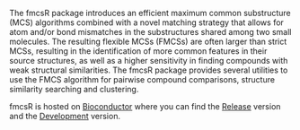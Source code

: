 The fmcsR package introduces an efficient maximum common
substructure (MCS) algorithms combined with a novel matching
strategy that allows for atom and/or bond mismatches in the
substructures shared among two small molecules. The resulting
flexible MCSs (FMCSs) are often larger than strict MCSs,
resulting in the identification of more common features in
their source structures, as well as a higher sensitivity in
finding compounds with weak structural similarities. The fmcsR
package provides several utilities to use the FMCS algorithm
for pairwise compound comparisons, structure similarity
searching and clustering.

fmcsR is hosted on [Bioconductor](http://www.bioconductor.org) where you can find the 
[Release](http://www.bioconductor.org/packages/2.14/bioc/html/fmcsR.html) version and the 
[Development](http://www.bioconductor.org/packages/devel/bioc/html/fmcsR.html) version.
